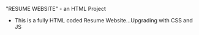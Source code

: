 "RESUME WEBSITE" - an HTML Project
- This is a fully HTML coded Resume Website...Upgrading with CSS and JS

